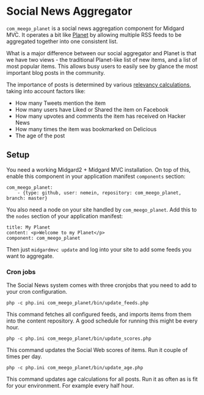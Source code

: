Social News Aggregator
======================

`com_meego_planet` is a social news aggregation component for Midgard MVC. It operates a bit like [Planet](http://www.planetplanet.org/) by allowing multiple RSS feeds to be aggregated together into one consistent list.

What is a major difference between our social aggregator and Planet is that we have two views - the traditional Planet-like list of new items, and a list of most popular items. This allows busy users to easily see by glance the most important blog posts in the community.

The importance of posts is determined by various [relevancy calculations](http://bergie.iki.fi/blog/calculating_news_item_relevance/), taking into account factors like:

* How many Tweets mention the item
* How many users have Liked or Shared the item on Facebook
* How many upvotes and comments the item has received on Hacker News
* How many times the item was bookmarked on Delicious
* The age of the post

## Setup

You need a working Midgard2 + Midgard MVC installation. On top of this, enable this component in your application manifest `components` section:

    com_meego_planet:
        - {type: github, user: nemein, repository: com_meego_planet, branch: master}
        
You also need a node on your site handled by `com_meego_planet`. Add this to the `nodes` section of your application manifest:

    title: My Planet
    content: <p>Welcome to my Planet</p>
    component: com_meego_planet

Then just `midgardmvc update` and log into your site to add some feeds you want to aggregate.

### Cron jobs

The Social News system comes with three cronjobs that you need to add to your cron configuration.

    php -c php.ini com_meego_planet/bin/update_feeds.php

This command fetches all configured feeds, and imports items from them into the content repository. A good schedule for running this might be every hour.

    php -c php.ini com_meego_planet/bin/update_scores.php

This command updates the Social Web scores of items. Run it couple of times per day.

    php -c php.ini com_meego_planet/bin/update_age.php

This command updates age calculations for all posts. Run it as often as is fit for your environment. For example every half hour.
